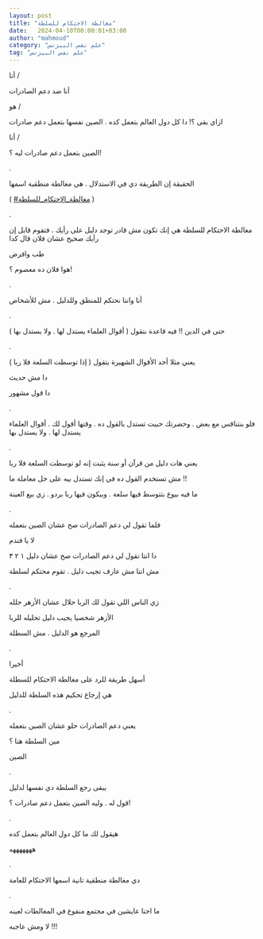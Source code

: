 ```yaml
---
layout: post
title: "مغالطة الاحتكام للسلطة"
date:   2024-04-10T00:00:01+03:00
author: "mahmoud"
category: "علم نفس البيزنس"
tag: "علم نفس البيزنس"
---
```



أنا /

أنا ضد دعم الصادرات

هو /

ازاي بقى ؟! دا كل دول العالم بتعمل كده . الصين نفسها
بتعمل دعم صادرات

أنا /

الصين بتعمل دعم صادرات ليه ؟!

.

الحقيقة إن الطريقة دي في الاستدلال . هي مغالطة منطقية
اسمها

(
[<u>\#مغالطة\_الاحتكام\_للسلطة</u>](https://www.facebook.com/hashtag/%D9%85%D8%BA%D8%A7%D9%84%D8%B7%D8%A9_%D8%A7%D9%84%D8%A7%D8%AD%D8%AA%D9%83%D8%A7%D9%85_%D9%84%D9%84%D8%B3%D9%84%D8%B7%D8%A9?__eep__=6&__cft__%5b0%5d=AZVenfJlGkifey78hS6V9hcL2DBn0ujjwyYg7HHv49tfFiiKmG7suTljSNlob5SfpTO0z5_qrB05qPyPKjTheA5nDnHMJe0BxIpq_sY9Yhde7gEN4eNoYNNzJDz1OquwyLQ1AZ7LtQEB5MqoCPTO0yD_aapU7-diRAviyauBgxa7eQ&__tn__=*NK-R)
)

.

مغالطة الاحتكام للسلطة هي إنك تكون مش قادر توجد دليل على
رأيك . فتقوم قايل إن رأيك صحيح عشان فلان قال كدا

طب وافرض

هوا فلان ده معصوم ؟!

.

أنا وانتا نحتكم للمنطق وللدليل . مش للأشخاص

.

حتى في الدين !! فيه قاعدة بتقول ( أقوال العلماء يستدل
لها . ولا يستدل بها )

.

يعني مثلا أحد الأقوال الشهيرة بتقول ( إذا توسطت السلعة
فلا ربا )

دا مش حديث

دا قول مشهور

.

فلو بنتناقس مع بعض . وحضرتك حبيت تستدل بالقول ده . وقتها
أقول لك . أقوال العلماء يستدل لها . ولا يستدل بها

.

يعني هات دليل من قرآن أو سنة يثبت إنه لو توسطت السلعة
فلا ربا

مش تستخدم القول ده في إنك تستدل بيه على حل معاملة
ما !!

ما فيه بيوع بتتوسط فيها سلعة . وبيكون فيها ربا بردو . زي
بيع العينة

.

فلما تقول لي دعم الصادرات صح عشان الصين بتعمله

لا يا فندم

دا انتا تقول لي دعم الصادرات صح عشان دليل ١ ٢ ٣

مش انتا مش عارف تجيب دليل . تقوم محتكم لسلطة

.

زي الناس اللي تقول لك الربا حلال عشان الأزهر حلله

الأزهر شخصيا يجيب دليل تحليله للربا

المرجع هو الدليل . مش السطلة

.

أخيرا

أسهل طريقة للرد على مغالطة الاحتكام للسطلة

هي إرجاع تحكيم هذه السلطة للدليل

.

يعني دعم الصادرات حلو عشان الصين بتعمله

مين السلطة هنا ؟

الصين

.

يبقى رجع السلطة دي نفسها لدليل

قول له . وليه الصين بتعمل دعم صادرات ؟!

.

هيقول لك ما كل دول العالم بتعمل كده

هههههههه

.

دي مغالطة منطقية تانية اسمها الاحتكام للعامة

.

ما احنا عايشين في مجتمع منقوع في المغالطات لعينه

لا ومش عاجبه !!!
